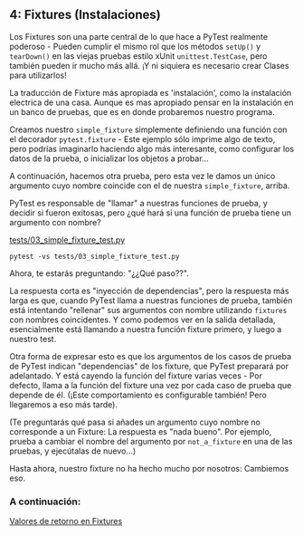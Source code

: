## 4: Fixtures (Instalaciones)

Los Fixtures son una parte central de lo que hace a PyTest realmente poderoso - Pueden cumplir el mismo rol que los métodos `setUp()` y `tearDown()` en las viejas pruebas estilo xUnit `unittest.TestCase`, pero también pueden ir mucho más allá. ¡Y ni siquiera es necesario crear Clases para utilizarlos!

La traducción de Fixture más apropiada es 'instalación', como la instalación electrica de una casa. Aunque es mas apropiado pensar en la instalación en un banco de pruebas, que es en donde probaremos nuestro programa.

Creamos nuestro `simple_fixture` simplemente definiendo una función con el decorador `pytest.fixture` - Este ejemplo sólo imprime algo de texto, pero podrías imaginarlo haciendo algo más interesante, como configurar los datos de la prueba, o inicializar los objetos a probar...

A continuación, hacemos otra prueba, pero esta vez le damos un único argumento cuyo nombre coincide con el de nuestra `simple_fixture`, arriba.

PyTest es responsable de "llamar" a nuestras funciones de prueba, y decidir si fueron exitosas, pero ¿qué hará si una función de prueba tiene un argumento con nombre?

[tests/03_simple_fixture_test.py](https://github.com/INGCOM-UNRN/intro-a-pytest/blob/master/tests/03_simple_fixture_test.py)

```
pytest -vs tests/03_simple_fixture_test.py
```

Ahora, te estarás preguntando: "¿¿Qué paso??".

La respuesta corta es "inyección de dependencias", pero la respuesta más larga es que, cuando PyTest llama a nuestras funciones de prueba, también está intentando "rellenar" sus argumentos con nombre utilizando `fixtures` con nombres coincidentes. Y como podemos ver en la salida detallada, esencialmente está llamando a nuestra función fixture primero, y luego a nuestro test.

Otra forma de expresar esto es que los argumentos de los casos de prueba de PyTest indican "dependencias" de los fixture, que PyTest preparará por adelantado. Y está cayendo la función del fixture varias veces - Por defecto, llama a la función del fixture una vez por cada caso de prueba que depende de él. (¡Este comportamiento es configurable también! Pero llegaremos a eso más tarde). 

(Te preguntarás qué pasa si añades un argumento cuyo nombre no corresponde a un Fixture: La respuesta es "nada bueno". Por ejemplo, prueba a cambiar el nombre del argumento por `not_a_fixture` en una de las pruebas, y ejecútalas de nuevo...)

Hasta ahora, nuestro fixture no ha hecho mucho por nosotros: Cambiemos eso.

### A continuación:

[Valores de retorno en Fixtures](https://github.com/INGCOM-UNRN/intro-a-pytest/blob/master/tutorials/05_fixture_return_values.md)